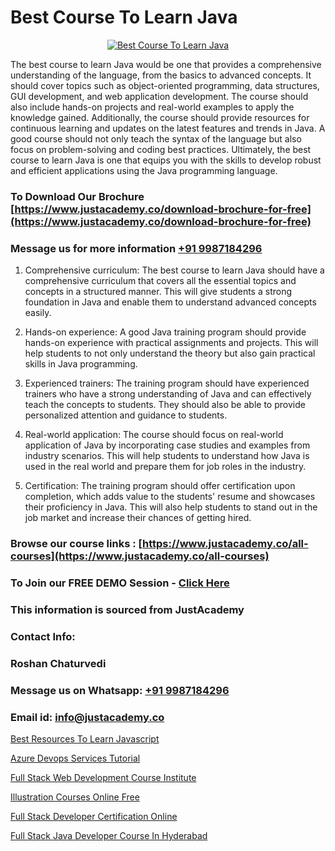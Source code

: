 # Best Course To Learn Java

<p align="center">
  <a href="https://justacademy.co/course-detail/core-java-training">
    <img src="https://justacademy.co/storage2/course_image/1677245426_course_image.webp" alt="Best Course To Learn Java">
  </a>
</p>


The best course to learn Java would be one that provides a comprehensive understanding of the language, from the basics to advanced concepts. It should cover topics such as object-oriented programming, data structures, GUI development, and web application development. The course should also include hands-on projects and real-world examples to apply the knowledge gained. Additionally, the course should provide resources for continuous learning and updates on the latest features and trends in Java. A good course should not only teach the syntax of the language but also focus on problem-solving and coding best practices. Ultimately, the best course to learn Java is one that equips you with the skills to develop robust and efficient applications using the Java programming language.
### To Download Our Brochure [https://www.justacademy.co/download-brochure-for-free](https://www.justacademy.co/download-brochure-for-free)
### Message us for more information [+91 9987184296](https://api.whatsapp.com/send?phone=919987184296)
1) Comprehensive curriculum: The best course to learn Java should have a comprehensive curriculum that covers all the essential topics and concepts in a structured manner. This will give students a strong foundation in Java and enable them to understand advanced concepts easily.

2) Hands-on experience: A good Java training program should provide hands-on experience with practical assignments and projects. This will help students to not only understand the theory but also gain practical skills in Java programming.

3) Experienced trainers: The training program should have experienced trainers who have a strong understanding of Java and can effectively teach the concepts to students. They should also be able to provide personalized attention and guidance to students.

4) Real-world application: The course should focus on real-world application of Java by incorporating case studies and examples from industry scenarios. This will help students to understand how Java is used in the real world and prepare them for job roles in the industry.

5) Certification: The training program should offer certification upon completion, which adds value to the students' resume and showcases their proficiency in Java. This will also help students to stand out in the job market and increase their chances of getting hired.

### Browse our course links : [https://www.justacademy.co/all-courses](https://www.justacademy.co/all-courses) 
### To Join our FREE DEMO Session - [Click Here](https://www.justacademy.co/register-for-course-demo)


### This information is sourced from JustAcademy
### Contact Info:
### Roshan Chaturvedi
### Message us on Whatsapp: [+91 9987184296](https://api.whatsapp.com/send?phone=919987184296)
### Email id: [info@justacademy.co](mailto:info@justacademy.co)
                
[Best Resources To Learn Javascript](https://www.linkedin.com/pulse/best-resources-learn-javascript-justacademy-coimbatore-cwzde?trackingId=Lw4j6WVOZlUuWLJbLnKUkQ%3D%3D&lipi=urn%3Ali%3Apage%3Ad_flagship3_company_admin%3B7mNmKz24Tx%2BfRDkV0HwLig%3D%3D)

[Azure Devops Services Tutorial](https://www.linkedin.com/pulse/azure-devops-services-tutorial-justacademy-cupertino-1nrfe?trackingId=bkdBijzf%2Fr%2FZicmUrTyU8A%3D%3D&lipi=urn%3Ali%3Apage%3Aorganization_admin_admin_feed_index%3B0f5088f0-e451-4206-ba9c-f99837906015)

[Full Stack Web Development Course Institute](https://medium.com/@ranepooja/full-stack-web-development-course-institute-d73f36e0609e)

[Illustration Courses Online Free](https://medium.com/@surajvaishnav5015/illustration-courses-online-free-8f7ada50f7b9)

[Full Stack Developer Certification Online](https://justacademyin.github.io/Articles/Full-Stack-Developer-Certification-Online)

[Full Stack Java Developer Course In Hyderabad](https://justacademyin.github.io/Articles/Full-Stack-Java-Developer-Course-In-Hyderabad)


